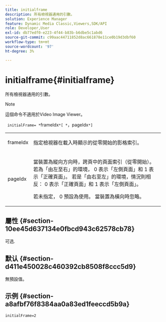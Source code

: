 ```yaml
---
title: initialframe
description: 所有檢視器通用的引數。
solution: Experience Manager
feature: Dynamic Media Classic,Viewers,SDK/API
role: Developer,User
exl-id: db77edf0-e223-4f44-b83b-b6dbe5c1abd6
source-git-commit: c99aac44711852d8ac661878e11ce0b19d3dbf60
workflow-type: tm+mt
source-wordcount: '97'
ht-degree: 3%

---
```


# initialframe{#initialframe}

所有檢視器通用的引數。

>[!NOTE]
>
>這個命令不適用於Video Image Viewer。

` initialFrame= *`frameIdx`*[ *`，pageIdx`*]`

<table id="table_9B98C97485DD4DEB8A6ECBCE8DF6B886"> 
 <tbody> 
  <tr> 
   <td colname="col1"> <p> <span class="codeph"> <span class="varname"> frameIdx</span> </span> </p> </td> 
   <td colname="col2"> <p> 指定檢視器在載入時顯示的從零開始的影格索引。 </p> </td> 
  </tr> 
  <tr> 
   <td colname="col1"> <p><span class="codeph"><span class="varname"> pageIdx</span></span> </p> </td> 
   <td colname="col2"> <p>當裝置為縱向方向時，跨頁中的頁面索引（從零開始）。 若為「由左至右」的環境， <span class="codeph"> 0</span> 表示「左側頁面」和 <span class="codeph"> 1</span> 表示「正確頁面」。 若是「由右至左」的環境，情況則相反： <span class="codeph"> 0</span> 表示「正確頁面」和 <span class="codeph"> 1</span> 表示「左側頁面」。 </p> <p>若未指定， <span class="codeph"> 0</span> 預設為使用。 當裝置為橫向時忽略。 </p> </td> 
  </tr> 
 </tbody> 
</table>

## 屬性 {#section-10ee45d637134e0fbcd943c62578cb78}

可选.

## 默认 {#section-d411e450028c460392cb8508f8ccc5d9}

無預設值。

## 示例 {#section-a8afbf76f8384aa0a83ed1feeccd5b9a}

```
initialFrame=2
```
